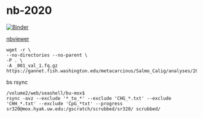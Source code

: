 # nb-2020


[![Binder](https://mybinder.org/badge_logo.svg)](https://mybinder.org/v2/gh/sr320/nb-2020/master)

[nbviewer](https://nbviewer.jupyter.org/github/sr320/nb-2020/tree/master/)


```
wget -r \
--no-directories --no-parent \
-P . \
-A _001_val_1.fq.gz https://gannet.fish.washington.edu/metacarcinus/Salmo_Calig/analyses/20190806_TrimGalore/
```


bs rsync
```
/volume2/web/seashell/bu-mox$ 
rsync -avz --exclude '*_to_*' --exclude 'CHG_*.txt' --exclude 'CHH_*.txt' --exclude 'CpG_*txt' --progress sr320@mox.hyak.uw.edu:/gscratch/scrubbed/sr320/ scrubbed/
```
